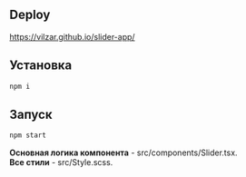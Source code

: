 ## Deploy
https://vilzar.github.io/slider-app/

## Установка

```sh
npm i
```

## Запуск

```sh
npm start
```

__Основная логика компонента__ - src/components/Slider.tsx. <br/>
__Все стили__ - src/Style.scss.
